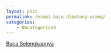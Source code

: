 ```yaml
---
layout: post
permalink: /mimpi-baju-dipotong-orang/
categories:
    - Uncategorized
---
```


[Baca Selengkapnya](/03)